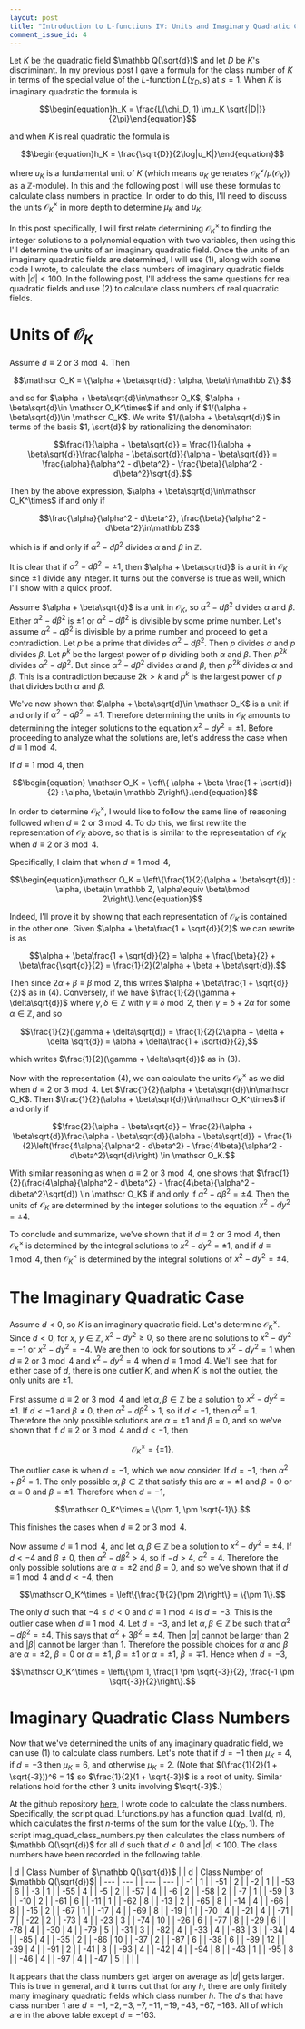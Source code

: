 ```yaml
---
layout: post
title: "Introduction to L-functions IV: Units and Imaginary Quadratic Class Numbers"
comment_issue_id: 4
---
```


Let $K$ be the quadratic field $\mathbb Q(\sqrt{d})$ and let $D$ be $K$'s discriminant. In my previous post I gave a formula for the class number of $K$ in terms of the special value of the $L$-function $L(\chi_D, s)$ at $s = 1$. When $K$ is imaginary quadratic the formula is

$$\begin{equation}h_K = \frac{L(\chi_D, 1) \mu_K \sqrt{|D|}}{2\pi}\end{equation}$$

and when $K$ is real quadratic the formula is

$$\begin{equation}h_K = \frac{\sqrt{D}}{2\log|u_K|}\end{equation}$$

where $u_K$ is a fundamental unit of $K$ (which means $u_K$ generates $\mathscr O_K^\times/\mu(\mathscr O_K))$ as a $\mathbb Z$-module). In this and the following post I will use these formulas to calculate class numbers in practice. In order to do this, I'll need to discuss the units $\mathscr O_K^\times$ in more depth to determine $\mu_K$ and $u_K$.

In this post specifically, I will first relate determining $\mathscr O_K^\times$ to finding the integer solutions to a polynomial equation with two variables, then using this I'll determine the units of an imaginary quadratic field. Once the units of an imaginary quadratic fields are determined, I will use (1), along with some code I wrote, to calculate the class numbers of imaginary quadratic fields with $\left\lvert d\right\rvert < 100$. In the following post, I'll address the same questions for real quadratic fields and use (2) to calculate class numbers of real quadratic fields.

# Units of $\mathscr O_K$

Assume $d\equiv 2$ or $3\bmod 4$. Then

$$\mathscr O_K = \{\alpha + \beta\sqrt{d} : \alpha, \beta\in\mathbb Z\},$$

and so for $\alpha + \beta\sqrt{d}\in\mathscr O_K$, $\alpha + \beta\sqrt{d}\in \mathscr O_K^\times$ if and only if $1/(\alpha + \beta\sqrt{d})\in \mathscr O_K$. We write $1/(\alpha + \beta\sqrt{d})$ in terms of the basis $1, \sqrt{d}$ by rationalizing the denominator:

$$\frac{1}{\alpha + \beta\sqrt{d}} = \frac{1}{\alpha + \beta\sqrt{d}}\frac{\alpha - \beta\sqrt{d}}{\alpha - \beta\sqrt{d}} = \frac{\alpha}{\alpha^2 - d\beta^2} - \frac{\beta}{\alpha^2 - d\beta^2}\sqrt{d}.$$

Then by the above expression, $\alpha + \beta\sqrt{d}\in\mathscr O_K^\times$ if and only if

$$\frac{\alpha}{\alpha^2 - d\beta^2}, \frac{\beta}{\alpha^2 - d\beta^2}\in\mathbb Z$$

which is if and only if $\alpha^2 - d\beta^2$ divides $\alpha$ and $\beta$ in $\mathbb Z$.

It is clear that if $\alpha^2 - d\beta^2 = \pm1$, then $\alpha + \beta\sqrt{d}$ is a unit in $\mathscr O_K$ since $\pm1$ divide any integer. It turns out the converse is true as well, which I'll show with a quick proof.

Assume $\alpha + \beta\sqrt{d}$ is a unit in $\mathscr O_K$, so $\alpha^2 - d\beta^2$ divides $\alpha$ and $\beta$. Either $\alpha^2 - d\beta^2$ is $\pm 1$ or $\alpha^2 - d\beta^2$ is divisible by some prime number. Let's assume $\alpha^2 - d\beta^2$ is divisible by a prime number and proceed to get a contradiction. Let $p$ be a prime that divides $\alpha^2 - d\beta^2$. Then $p$ divides $\alpha$ and $p$ divides $\beta$. Let $p^k$ be the largest power of $p$ dividing both $\alpha$ and $\beta$. Then $p^{2k}$ divides $\alpha^2 - d\beta^2$. But since $\alpha^2 - d\beta^2$ divides $\alpha$ and $\beta$, then $p^{2k}$ divides $\alpha$ and $\beta$. This is a contradiction because $2k > k$ and $p^k$ is the largest power of $p$ that divides both $\alpha$ and $\beta$.

We've now shown that $\alpha + \beta\sqrt{d}\in \mathscr O_K$ is a unit if and only if $\alpha^2 - d\beta^2 = \pm 1$. Therefore determining the units in $\mathscr O_K$ amounts to determining the integer solutions to the equation $x^2 - dy^2 = \pm 1$. Before proceeding to analyze what the solutions are, let's address the case when $d\equiv 1\bmod 4$.

If $d\equiv 1\bmod 4$, then

$$\begin{equation} \mathscr O_K = \left\{ \alpha + \beta \frac{1 + \sqrt{d}}{2} : \alpha, \beta\in \mathbb Z\right\}.\end{equation}$$

In order to determine $\mathscr O_K^\times$, I would like to follow the same line of reasoning followed when $d\equiv 2$ or $3\bmod 4$. To do this, we first rewrite the representation of $\mathscr O_K$ above, so that is is similar to the representation of $\mathscr O_K$ when $d\equiv 2$ or $3\bmod 4$.

Specifically, I claim that when $d\equiv 1\bmod 4$,

$$\begin{equation}\mathscr O_K = \left\{\frac{1}{2}(\alpha + \beta\sqrt{d}) : \alpha, \beta\in \mathbb Z, \alpha\equiv \beta\bmod 2\right\}.\end{equation}$$

Indeed, I'll prove it by showing that each representation of $\mathscr O_K$ is contained in the other one. Given $\alpha + \beta\frac{1 + \sqrt{d}}{2}$ we can rewrite is as

$$\alpha + \beta\frac{1 + \sqrt{d}}{2} = \alpha + \frac{\beta}{2} + \beta\frac{\sqrt{d}}{2} = \frac{1}{2}(2\alpha + \beta + \beta\sqrt{d}).$$

Then since $2\alpha + \beta \equiv \beta\bmod 2$, this writes $\alpha + \beta\frac{1 + \sqrt{d}}{2}$ as in (4). Conversely, if we have $\frac{1}{2}(\gamma + \delta\sqrt{d})$ where $\gamma,\delta\in\mathbb Z$ with $\gamma\equiv \delta\bmod 2$, then $\gamma = \delta + 2\alpha$ for some $\alpha\in\mathbb Z$, and so

$$\frac{1}{2}(\gamma + \delta\sqrt{d}) = \frac{1}{2}(2\alpha + \delta + \delta \sqrt{d}) = \alpha + \delta\frac{1 + \sqrt{d}}{2},$$

which writes $\frac{1}{2}(\gamma + \delta\sqrt{d})$ as in (3).

Now with the representation (4), we can calculate the units $\mathscr O_K^\times$ as we did when $d\equiv 2$ or $3\bmod 4$. Let $\frac{1}{2}(\alpha + \beta\sqrt{d})\in\mathscr O_K$. Then $\frac{1}{2}(\alpha + \beta\sqrt{d})\in\mathscr O_K^\times$ if and only if

$$\frac{2}{\alpha + \beta\sqrt{d}} = \frac{2}{\alpha + \beta\sqrt{d}}\frac{\alpha - \beta\sqrt{d}}{\alpha - \beta\sqrt{d}} = \frac{1}{2}\left(\frac{4\alpha}{\alpha^2 - d\beta^2} - \frac{4\beta}{\alpha^2 - d\beta^2}\sqrt{d}\right) \in \mathscr O_K.$$

With similar reasoning as when $d\equiv 2$ or $3\bmod 4$, one shows that $\frac{1}{2}(\frac{4\alpha}{\alpha^2 - d\beta^2} - \frac{4\beta}{\alpha^2 - d\beta^2}\sqrt{d}) \in \mathscr O_K$ if and only if $\alpha^2 - d\beta^2 = \pm4$. Then the units of $\mathscr O_K$ are determined by the integer solutions to the equation $x^2 - dy^2 = \pm4$.

To conclude and summarize, we've shown that if $d\equiv 2$ or $3\bmod 4$, then $\mathscr O_K^\times$ is determined by the integral solutions to $x^2 - dy^2 = \pm1$, and if $d\equiv1\bmod 4$, then $\mathscr O_K^\times$ is determined by the integral solutions of $x^2 - dy^2 = \pm4$.

# The Imaginary Quadratic Case

Assume $d < 0$, so $K$ is an imaginary quadratic field. Let's determine $\mathscr O_K^\times$. Since $d < 0$, for $x$, $y\in\mathbb Z$, $x^2 - dy^2 \geq 0$, so there are no solutions to $x^2 - dy^2 = -1$ or $x^2 - dy^2 = -4$. We are then to look for solutions to $x^2 - dy^2 = 1$ when $d\equiv 2$ or $3\bmod 4$ and $x^2 - dy^2 = 4$ when $d\equiv 1\bmod 4$. We'll see that for either case of $d$, there is one outlier $K$, and when $K$ is not the outlier, the only units are $\pm 1$.

First assume $d\equiv 2$ or $3\bmod 4$ and let $\alpha,\beta\in\mathbb Z$ be a solution to $x^2 - dy^2 = \pm 1$. If $d < -1$ and $\beta\not=0$, then $\alpha^2 - d\beta^2 > 1$, so if $d < -1$, then $\alpha^2 = 1$. Therefore the only possible solutions are $\alpha = \pm1$ and $\beta = 0$, and so we've shown that if $d\equiv 2$ or $3\bmod 4$ and $d < -1$, then

$$\mathscr O_K^\times = \{\pm 1\}.$$

The outlier case is when $d = -1$, which we now consider. If $d = -1$, then $\alpha^2 + \beta^2 = 1$. The only possible $\alpha,\beta\in\mathbb Z$ that satisfy this are $\alpha = \pm 1$ and $\beta = 0$ or $\alpha = 0$ and $\beta = \pm 1$. Therefore when $d = -1$,

$$\mathscr O_K^\times = \{\pm 1, \pm \sqrt{-1}\}.$$

This finishes the cases when $d\equiv 2$ or $3\bmod 4$.

Now assume $d\equiv 1\bmod 4$, and let $\alpha,\beta\in\mathbb Z$ be a solution to $x^2 - dy^2 = \pm 4$. If $d < -4$ and $\beta \not=0$, then $\alpha^2 - d\beta^2 > 4$, so if $-d > 4$, $\alpha^2 = 4$. Therefore the only possible solutions are $\alpha = \pm 2$ and $\beta = 0$, and so we've shown that if $d \equiv 1 \bmod 4$ and $d < -4$, then

$$\mathscr O_K^\times = \left\{\frac{1}{2}(\pm 2)\right\} = \{\pm 1\}.$$

The only $d$ such that $-4\leq d<0$ and $d\equiv 1\bmod 4$ is $d = -3$. This is the outlier case when $d\equiv 1\bmod 4$. Let $d = -3$, and let $\alpha,\beta \in\mathbb Z$ be such that $\alpha^2 - d\beta^2 = \pm 4$. This says that $\alpha^2 + 3\beta^2 = \pm 4$. Then $\left\lvert\alpha\right\rvert$ cannot be larger than $2$ and $\left\lvert\beta\right\rvert$ cannot be larger than $1$. Therefore the possible choices for $\alpha$ and $\beta$ are $\alpha = \pm 2$, $\beta = 0$ or $\alpha = \pm 1$, $\beta = \pm 1$ or $\alpha = \pm 1$, $\beta = \mp 1$. Hence when $d = -3$,

$$\mathscr O_K^\times = \left\{\pm 1, \frac{1 \pm \sqrt{-3}}{2}, \frac{-1 \pm \sqrt{-3}}{2}\right\}.$$

# Imaginary Quadratic Class Numbers

Now that we've determined the units of any imaginary quadratic field, we can use (1) to calculate class numbers. Let's note that if $d = -1$ then $\mu_K = 4$, if $d = -3$ then $\mu_K = 6$, and otherwise $\mu_K = 2$. (Note that $(\frac{1}{2}(1 + \sqrt{-3}))^6 = 1$ so $\frac{1}{2}(1 + \sqrt{-3})$ is a root of unity. Similar relations hold for the other 3 units involving $\sqrt{-3}$.)

At the github repository [here](https://github.com/Joe-Ferrara/IntroToLfunctions), I wrote code to calculate the class numbers. Specifically, the script quad_Lfunctions.py has a function quad_Lval(d, n), which calculates the first $n$-terms of the sum for the value $L(\chi_D, 1)$. The script imag_quad_class_numbers.py then calculates the class numbers of $\mathbb Q(\sqrt{d})$ for all $d$ such that $d<0$ and $\left\lvert d\right\rvert < 100$. The class numbers have been recorded in the following table.

| d | Class Number of $\mathbb Q(\sqrt{d})$ | | d | Class Number of $\mathbb Q(\sqrt{d})$|
| --- | --- | | --- | --- |
| -1 | 1 | | -51 | 2 |
| -2 | 1 | | -53 | 6 |
| -3 | 1 | | -55 | 4 |
| -5 | 2 | | -57 | 4 |
| -6 | 2 | | -58 | 2 |
| -7 | 1 | | -59 | 3 |
| -10 | 2 | | -61 | 6 |
| -11 | 1 | | -62 | 8 |
| -13 | 2 | | -65 | 8 |
| -14 | 4 | | -66 | 8 |
| -15 | 2 | | -67 | 1 |
| -17 | 4 | | -69 | 8 |
| -19 | 1 | | -70 | 4 |
| -21 | 4 | | -71 | 7 |
| -22 | 2 | | -73 | 4 |
| -23 | 3 | | -74 | 10 |
| -26 | 6 | | -77 | 8 |
| -29 | 6 | | -78 | 4 |
| -30 | 4 | | -79 | 5 |
| -31 | 3 | | -82 | 4 |
| -33 | 4 | | -83 | 3 |
| -34 | 4 | | -85 | 4 |
| -35 | 2 | | -86 | 10 |
| -37 | 2 | | -87 | 6 |
| -38 | 6 | | -89 | 12 |
| -39 | 4 | | -91 | 2 |
| -41 | 8 | | -93 | 4 |
| -42 | 4 | | -94 | 8 |
| -43 | 1 | | -95 | 8 |
| -46 | 4 | | -97 | 4 |
| -47 | 5 | | | |

It appears that the class numbers get larger on average as $\left\lvert d\right\rvert$ gets larger. This is true in general, and it turns out that for any $h$, there are only finitely many imaginary quadratic fields which class number $h$. The $d$'s that have class number $1$ are $d = -1, -2, -3, -7, -11, -19, -43, -67, -163$. All of which are in the above table except $d = -163$.
